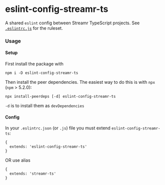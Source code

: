 # eslint-config-streamr-ts

A shared `eslint` config between Streamr TypeScript projects. See
[`.eslintrc.js`](./.eslintrc.js) for the ruleset.

### Usage

#### Setup
First install the package with
```
npm i -D eslint-config-streamr-ts
```

Then install the peer dependencies. The easiest way to do this is with `npx` (`npm` > 5.2.0):
```
npx install-peerdeps [-d] eslint-config-streamr-ts
```
`-d` is to install them as `devDependencies`


#### Config
In your `.eslintrc.json` (or `.js`) file you must extend `eslint-config-streamr-ts`:
```
{
  extends: 'eslint-config-streamr-ts'
}
```
OR use alias
```
{
  extends: 'streamr-ts'
}
```
